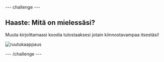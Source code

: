 \--- challenge \---

## Haaste: Mitä on mielessäsi?

Muuta kirjoittamaasi koodia tulostaaksesi jotain kiinnostavampaa itsestäsi!

![ruutukaappaus](images/me-mind.png)

\--- /challenge \---